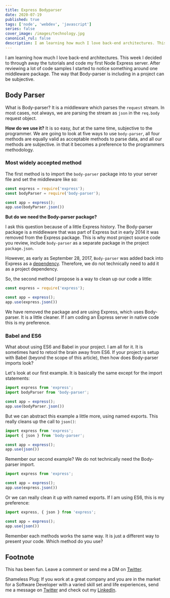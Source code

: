 ```yaml
---
title: Express Bodyparser
date: 2020-07-19
published: true
tags: ['node', 'webdev', 'javascript']
series: false
cover_image: /images/technology.jpg
canonical_rul: false
description: I am learning how much I love back-end architectures. This week I decided to through away the tutorials and code my first Node Express server. After reviewing a lot of code samples I started to notice something around one middleware package. The way that Body-parser is including in a project can be subjective.
---
```

I am learning how much I love back-end architectures. This week I decided to through away the tutorials and code my first Node Express server. After reviewing a lot of code samples I started to notice something around one middleware package. The way that Body-parser is including in a project can be subjective.

## Body Parser
What is Body-parser? It is a middleware which parses the `request` stream. In most cases, not always, we are parsing the stream as `json` in the `req.body` request object.

**How do we use it?** It is so easy, *but* at the same time, subjective to the programmer. We are going to look at five ways to use `body-parser`, all four methods are equally valid as acceptable methods to parse data, and all our methods are subjective. in that it becomes a preference to the programmers methodology.

### Most widely accepted method
The first method is to import the `body-parser` package into to your server file and set the middleware like so:

```javascript
const express = require('express');
const bodyParser = require('body-parser');

const app = express();
app.use(bodyParser.json())
```
**But do we need the Body-parser package?**

I ask this question because of a little Express history. The Body-parser package is a middleware that was part of Express but in early 2014 it was removed from the Express package. This is why most project source code you review, include `body-parser` as a separate package in the project `package.json`.

However, as early as September 28, 2017, `Body-parser` was added back into Express as a [dependency](https://github.com/expressjs/express/blob/4486fa6324eaeb8e53482df961c755cc9013a36e/lib/express.js#L15). Therefore, we do not technically need to add it as a project dependency.

So, the second method I propose is a way to clean up our code a little:
```javascript
const express = require('express');

const app = express();
app.use(express.json())
```
We have removed the package and are using Express, which uses Body-parser. It is a little cleaner. If I am coding an Express server in native code this is my preference.

### Babel and ES6
What about using ES6 and Babel in your project. I am all for it. It is sometimes hard to retool the brain away from ES6. If your project is setup with Babel (beyond the scope of this article), then how does Body-parser imports look?

Let's look at our first example. It is basically the same except for the import statements:
```javascript
import express from 'express';
import bodyParser from 'body-parser';

const app = express();
app.use(bodyParser.json())
```
But we can abstract this example a little more, using named exports. This really cleans up the call to `json()`:
```javascript
import express from 'express';
import { json } from 'body-parser';

const app = express();
app.use(json())
```
Remember our second example? We do not technically need the Body-parser import.
```javascript
import express from 'express';

const app = express();
app.use(express.json())
```
Or we can really clean it up with named exports. If I am using ES6, this is my preference:
```javascript
import express, { json } from 'express';

const app = express();
app.use(json())
```
Remember each methods works the same way. It is just a different way to present your code. Which method do you use?

## Footnote
This has been fun. Leave a comment or send me a DM on [Twitter](http://twitter.com/EclecticCoding).

Shameless Plug: If you work at a great company and you are in the market for a Software Developer with a varied skill set and life experiences, send me a message on [Twitter](http://twitter.com/EclecticCoding) and check out my [LinkedIn](http://www.linkedin.com/in/dev-chuck-smith).






